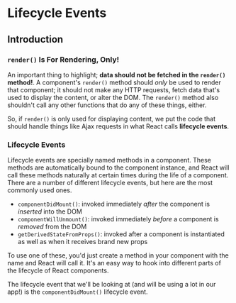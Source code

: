 # Lifecycle Events

## Introduction

### `render()` Is For Rendering, Only!
An important thing to highlight; **data should not be fetched in the `render()` method!**. A component's `render()` method should _only_ be used to render that component; it should not make any HTTP requests, fetch data that's used to display the content, or alter the DOM. The `render()` method also shouldn't call any other functions that do any of these things, either.

So, if `render()` is only used for displaying content, we put the code that should handle things like Ajax requests in what React calls **lifecycle events**.

### Lifecycle Events
Lifecycle events are specially named methods in a component. These methods are automatically bound to the component instance, and React will call these methods naturally at certain times during the life of a component. There are a number of different lifecycle events, but here are the most commonly used ones.

- `componentDidMount()`: invoked immediately _after_ the component is _inserted_ into the DOM
- `componentWillUnmount()`: invoked immediately _before_ a component is _removed_ from the DOM
- `getDerivedStateFromProps()`: invoked after a component is instantiated as well as when it receives brand new props

To use one of these, you'd just create a method in your component with the name and React will call it. It's an easy way to hook into different parts of the lifecycle of React components.

The lifecycle event that we'll be looking at (and will be using a lot in our app!) is the `componentDidMount()` lifecycle event.